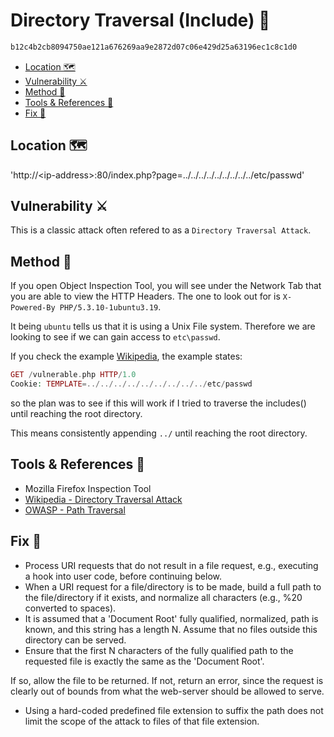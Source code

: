 # Directory Traversal (Include) :ant: <!-- omit in toc -->

```txt
b12c4b2cb8094750ae121a676269aa9e2872d07c06e429d25a63196ec1c8c1d0
```

- [Location 🗺️](#location-️)
- [Vulnerability ⚔️](#vulnerability-️)
- [Method 🧾](#method-)
- [Tools & References 🧰](#tools--references-)
- [Fix 🔧](#fix-)

## Location 🗺️

'http://\<ip-address>:80/index.php?page=../../../../../../../../../etc/passwd'

## Vulnerability ⚔️

This is a classic attack often refered to as a `Directory Traversal Attack`.

## Method 🧾

If you open Object Inspection Tool, you will see under the Network Tab that you are able to view the HTTP Headers. The one to look out for is `X-Powered-By PHP/5.3.10-1ubuntu3.19`.

It being `ubuntu` tells us that it is using a Unix File system. Therefore we are looking to see if we can gain access to `etc\passwd`.

If you check the example [Wikipedia](https://en.wikipedia.org/wiki/Directory_traversal_attack), the example states:

```php
GET /vulnerable.php HTTP/1.0
Cookie: TEMPLATE=../../../../../../../../../etc/passwd
```

so the plan was to see if this will work if I tried to traverse the includes() until reaching the root directory.

This means consistently appending `../` until reaching the root directory.

## Tools & References 🧰

- Mozilla Firefox Inspection Tool
- [Wikipedia - Directory Traversal Attack](https://en.wikipedia.org/wiki/Directory_traversal_attack)
- [OWASP - Path Traversal](https://owasp.org/www-community/attacks/Path_Traversal)

## Fix 🔧

- Process URI requests that do not result in a file request, e.g., executing a hook into user code, before continuing below.
- When a URI request for a file/directory is to be made, build a full path to the file/directory if it exists, and normalize all characters (e.g., %20 converted to spaces).
- It is assumed that a 'Document Root' fully qualified, normalized, path is known, and this string has a length N. Assume that no files outside this directory can be served.
- Ensure that the first N characters of the fully qualified path to the requested file is exactly the same as the 'Document Root'.

If so, allow the file to be returned.
If not, return an error, since the request is clearly out of bounds from what the web-server should be allowed to serve.

- Using a hard-coded predefined file extension to suffix the path does not limit the scope of the attack to files of that file extension.
